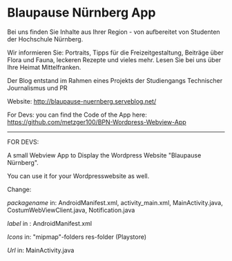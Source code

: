 # Blaupause Nürnberg App

Bei uns finden Sie Inhalte aus Ihrer Region - von aufbereitet von Studenten der Hochschule Nürnberg. 

Wir informieren Sie: Portraits, Tipps für die Freizeitgestaltung, Beiträge über Flora und Fauna, leckeren Rezepte und vieles mehr. Lesen Sie bei uns über Ihre Heimat Mittelfranken. 

Der Blog entstand im Rahmen eines Projekts der Studiengangs Technischer Journalismus und PR

Website:
http://blaupause-nuernberg.serveblog.net/

For Devs:
you can find the Code of the App here:
https://github.com/metzger100/BPN-Wordpress-Webview-App

---------------------------------------------------------------------------------------------------------------------------------------------------------------
FOR DEVS:

A small Webview App to Display the Wordpress Website "Blaupause Nürnberg".

You can use it for your Wordpresswebsite as well.

Change:

*packagename* in: AndroidManifest.xml, activity_main.xml, MainActivity.java, CostumWebViewClient.java, Notification.java

*label* in :
AndroidManifest.xml

*Icons* in:
"mipmap"-folders
res-folder (Playstore)

*Url* in:
MainActivity.java
